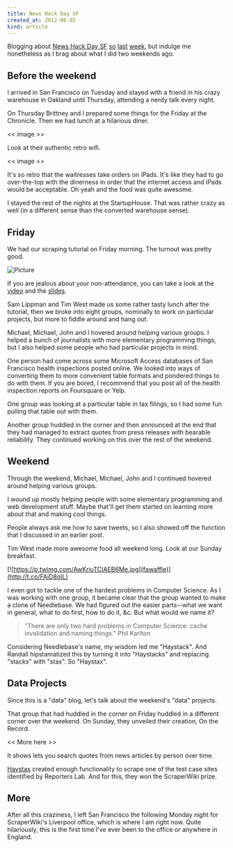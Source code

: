 ```yaml
---
title: News Hack Day SF
created_at: 2012-06-02
kind: article
---
```


Blogging about [News Hack Day SF](http://newshackdaysf.tumblr.com)
[so](http://www.civicplayground.com/2012/06/25/we-liberated-the-data-at-newshack/)
[last](http://allthingsd.com/20120626/it-may-not-be-televised-but-the-journalism-revolution-will-be-hacked/)
[week](http://newshackdaysf.tumblr.com/post/25857744845/thank-you-newshack-day-wraps-up),
but indulge me nonetheless as I brag about what I did two weekends ago.

## Before the weekend

I arrived in San Francisco on Tuesday and stayed with a friend in his
crazy warehouse in Oakland until Thursday, attending a nerdy talk every night.

On Thursday Brittney and I prepared some things for the Friday at the Chronicle.
Then we had lunch at a hilarious diner.

<< image >>

Look at their authentic retro wifi.

<< image >>

It's so retro that the waitresses take orders on iPads.
It's like they had to go over-the-top with the dinerness in order that the
internet access and iPads would be acceptable.
Oh yeah and the food was quite awesome.

I stayed the rest of the nights at the StartupHouse. That was rather crazy as well
(in a different sense than the converted warehouse sense).

## Friday
We had our scraping tutorial on Friday morning. The turnout was pretty good.

![Picture](aoeu)

If you are jealous about your non-attendance, you can take a look at the
[video](foo) and the [slides](slides).

Sam Lippman and Tim West made us some rather tasty lunch after the tutorial,
then we broke into eight groups, nominally to work on particular projects,
but more to fiddle around and hang out.

Michael, Michael, John and I hovered around helping various groups.
I helped a bunch of journalists with more elementary programming things,
but I also helped some people who had particular projects in mind.

One person had come across some Microsoft Access databases of San Francisco health inspections
posted online. We looked into ways of converting them to more convenient
table formats and pondered things to do with them. If you are bored, I
recommend that you post all of the health inspection reports on Foursquare or Yelp.

One group was looking at a particular table in tax filings, so I
had some fun pulling that table out with them.

Another group huddled in the corner and then announced at the end that they
had managed to extract quotes from press releases with bearable reliability.
They continued working on this over the rest of the weekend.

## Weekend

Through the weekend, Michael, Michael, John and I continued hovered around
helping various groups.

I wound up mostly helping people with some elementary programming and web
development stuff. Maybe that'll get them started on learning more about
that and making cool things.

People always ask me how to save tweets, so I also showed off the function
that I discussed in an earlier post.

Tim West made more awesome food all weekend long. Look at our Sunday breakfast.

[![https://p.twimg.com/AwKriuTCIAEB6Me.jpg](fawaffle)](http://t.co/FAiD8oIL)

I even got to tackle one of the hardest problems in Computer Science. As I was
working with one group, it became clear that the group wanted to make a clone
of Needlebase. We had figured out the easier parts--what we want in general,
what to do first, how to do it, &c. But what would we name it?

>  "There are only two hard problems in Computer Science: cache invalidation and naming things."
>  Phil Karlton

Considering Needlebase's name, my wisdom led me "Haystack". And Randall
hipstamatized this by turning it into "Haystacks" and replacing "stacks"
with "stax". So "Haystax".

## Data Projects

Since this is a "data" blog, let's talk about the weekend's "data" projects.

That group that had huddled in the corner on Friday huddled in a different
corner over the weekend. On Sunday, they unveiled their creation, On the Record.

<< More here >>

It shows lets you search quotes from news articles by person over time.

[Haystax](http://haystaxdata.org) created enough functionality to scrape one
of the test case sites identified by Reporters Lab. And for this, they won
the ScraperWiki prize.

## More

After all this craziness, I left San Francisco the following Monday night
for ScraperWiki's Liverpool office, which is where I am right now. Quite
hilariously, this is the first time I've ever been to the office or anywhere
in England.
